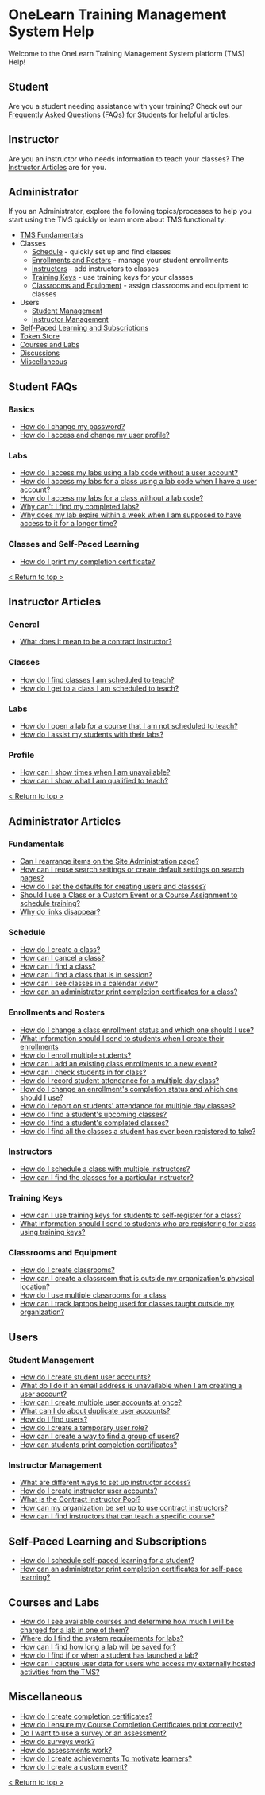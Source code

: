 # OneLearn Training Management System Help

Welcome to the OneLearn Training Management System platform (TMS) Help!

## Student
Are you a student needing assistance with your training? Check out our [Frequently Asked Questions (FAQs) for Students](#student-faqs) for helpful articles.

## Instructor
Are you an instructor who needs information to teach your classes? The [Instructor Articles](#instructor-articles) are for you.

## Administrator
If you an Administrator, explore the following topics/processes to help you start using the TMS quickly or learn more about TMS functionality:
- [TMS Fundamentals](#fundamentals)
- Classes
     - [Schedule](#schedule) - quickly set up and find classes
     - [Enrollments and Rosters](#enrollments-and-rosters) - manage your student enrollments
     - [Instructors](#instructors) - add instructors to classes
     - [Training Keys](#training-keys) - use training keys for your classes
     - [Classrooms and Equipment](#classrooms-and-equipment) - assign classrooms and equipment to classes
- Users
     - [Student Management](#student-management)
     - [Instructor Management](#instructor-management)
- [Self-Paced Learning and Subscriptions](#self-paced-learning-and-subscriptions)
- [Token Store](#token-store)
- [Courses and Labs](#courses-and-labs)
- [Discussions](#discussions)
- [Miscellaneous](#miscellaneous)

## Student FAQs

### Basics
- [How do I change my password?](/help-center/end-user-student-faqs/basics/change-password.md)
- [How do I access and change my user profile?](/help-center/end-user-student-faqs/basics/change-user-profile.md)

### Labs
- [How do I access my labs using a lab code without a user account?](/help-center/end-user-student-faqs/lab-access/access-labs-for-class-using-lab-code-without-user-account.md)
- [How do I access my labs for a class using a lab code when I have a user account?](/help-center/end-user-student-faqs/lab-access/access-labs-for-class-using-lab-code-with-user-account.md)
- [How do I access my labs for a class without a lab code?](/help-center/end-user-student-faqs/lab-access/access-labs-for-class-without-code.md)
- [Why can't I find my completed labs?](/help-center/end-user-student-faqs/lab-access/access-completed-labs.md)
- [Why does my lab expire within a week when I am supposed to have access to it for a longer time?](/help-center/end-user-student-faqs/lab-access/difference-between-lab-expiration-and-lab-access.md)

### Classes and Self-Paced Learning
- [How do I print my completion certificate?](/help-center/end-user-student-faqs/class-self-paced/print-completion-certificate.md)

[< Return to top >](#student)

## Instructor Articles

### General
- [What does it mean to be a contract instructor?](/help-center/instructors/general/what-is-a-contract-instructor.md)

### Classes
- [How do I find classes I am scheduled to teach?](/help-center/instructors/instructor-classes/find-classes-scheduled-to-teach.md)
- [How do I get to a class I am scheduled to teach?](/help-center/instructors/instructor-classes/get-to-class-scheduled-to-teach.md)

### Labs
- [How do I open a lab for a course that I am not scheduled to teach?](/help-center/instructors/instructor-labs/access-labs-for-course-not-scheduled-to-teach.md)
- [How do I assist my students with their labs?](/help-center/instructors/instructor-labs/assist-students.md)

### Profile
- [How can I show times when I am unavailable?](/help-center/instructors/instructor-profile/show-unavailable-times.md)
- [How can I show what I am qualified to teach?](/help-center/instructors/instructor-profile/show-courses-qualified-to-teach.md)

[< Return to top >](#student)

## Administrator Articles

### Fundamentals

- [Can I rearrange items on the Site Administration page?](/help-center/tms-administrators/tms-fundamentals/rearrange-items-on-site-administration.md)
- [How can I reuse search settings or create default settings on search pages?](/help-center/tms-administrators/tms-fundamentals/reuse-search-settings-or-create-default-settings-on-search-pages.md)
- [How do I set the defaults for creating users and classes?](/help-center/tms-administrators/tms-fundamentals/set-defaults-for-creating-users-and-classes.md)
- [Should I use a Class or a Custom Event or a Course Assignment to schedule training?](/help-center/tms-administrators/tms-fundamentals/class-or-custom-event-or-course-assignment-to-schedule-training.md)
- [Why do links disappear?](/help-center/tms-administrators/tms-fundamentals/disappearing-links.md)

### Schedule

- [How do I create a class?](/help-center/tms-administrators/classes/schedule/create-class.md)
- [How can I cancel a class?](/help-center/tms-administrators/classes/schedule/cancel-class.md)
- [How can I find a class?](/help-center/tms-administrators/classes/schedule/find-class.md)
- [How can I find a class that is in session?](/help-center/tms-administrators/classes/schedule/find-class-in-session.md)
- [How can I see classes in a calendar view?](/help-center/tms-administrators/classes/schedule/see-classes-in-calendar-view.md)
- [How can an administrator print completion certificates for a class?](/help-center/tms-administrators/classes/schedule/print-completion-certificates-for-class-by-admin.md)

### Enrollments and Rosters

- [How do I change a class enrollment status and which one should I use?](/help-center/tms-administrators/classes/enrollments-roster/change-class-enrollment-status-and-which-to-use.md)
- [What information should I send to students when I create their enrollments](/help-center/tms-administrators/classes/enrollments-roster/information-to-send-to-students-when-enrollments-created.md)
- [How do I enroll multiple students?](/help-center/tms-administrators/classes/enrollments-roster/enroll-multiple-students.md)
- [How can I add an existing class enrollments to a new event?](/help-center/tms-administrators/classes/enrollments-roster/add-existing-class-enrollments-to-new-event.md)
- [How can I check students in for class?](/help-center/tms-administrators/classes/enrollments-roster/check-in-students-for-class.md)
- [How do I record student attendance for a multiple day class?](/help-center/tms-administrators/classes/enrollments-roster/record-student-attendance-for-multiple-day-class.md)
- [How do I change an enrollment's completion status and which one should I use?](/help-center/tms-administrators/classes/enrollments-roster/change-enrollments-completion-status-and-which-to-use.md)
- [How do I report on students' attendance for multiple day classes?](/help-center/tms-administrators/classes/enrollments-roster/report-students-attendance-for-multiple-day-classes.md)
- [How do I find a student's upcoming classes?](/help-center/tms-administrators/classes/enrollments-roster/find-students-upcoming-classes.md)
- [How do I find a student's completed classes?](/help-center/tms-administrators/classes/enrollments-roster/find-students-completed-classes.md)
- [How do I find all the classes a student has ever been registered to take?](/help-center/tms-administrators/classes/enrollments-roster/find-all-classes-student-has-been-registered-for.md)

### Instructors

- [How do I schedule a class with multiple instructors?](/help-center/tms-administrators/classes/instructors/schedule-class-with-multiple-instructors.md)
- [How can I find the classes for a particular instructor?](/help-center/tms-administrators/classes/instructors/find-classes-for-particular-instructor.md)

### Training Keys

- [How can I use training keys for students to self-register for a class?](/help-center/tms-administrators/classes/training-keys/use-training-keys-for-students-to-self-register-for-class.md)
- [What information should I send to students who are registering for class using training keys?](/help-center/tms-administrators/classes/training-keys/information-to-send-to-students-who-are-registering-using-training-keys.md)

### Classrooms and Equipment

- [How do I create classrooms?](/help-center/tms-administrators/classes/classrooms-equipment/create-classrooms.md)
- [How can I create a classroom that is outside my organization's physical location?](/help-center/tms-administrators/classes/classrooms-equipment/create-classroom-outside-org.md)
- [How do I use multiple classrooms for a class](/help-center/tms-administrators/classes/classrooms-equipment/use-multiple-classrooms-for-class.md)
- [How can I track laptops being used for classes taught outside my organization?](/help-center/tms-administrators/classes/classrooms-equipment/track-laptops-being-used-for-classes-outside-org.md)

## Users

### Student Management

- [How do I create student user accounts?](/help-center/tms-administrators/users/student-management/create-student-user-accounts.md)
- [What do I do if an email address is unavailable when I am creating a user account?](/help-center/tms-administrators/users/student-management/what-to-do-if-email-address-unavailable-when-creating-user-account.md)
- [How can I create multiple user accounts at once?](/help-center/tms-administrators/users/student-management/create-multiple-user-accounts-at-once.md)
- [What can I do about duplicate user accounts?](/help-center/tms-administrators/users/student-management/what-to-do-about-duplicate-user-accounts.md)
- [How do I find users?](/help-center/tms-administrators/users/student-management/find-users.md)
- [How do I create a temporary user role?](/help-center/tms-administrators/users/student-management/create-temporary-user-role.md)
- [How can I create a way to find a group of users?](/help-center/tms-administrators/users/student-management/create-way-to-find-group-of-users.md)
- [How can students print completion certificates?](/help-center/tms-administrators/users/student-management/students-print-completion-certificates.md)

### Instructor Management

- [What are different ways to set up instructor access?](/help-center/tms-administrators/users/instructor-management/different-ways-to-set-up-instructor-access.md)
- [How do I create instructor user accounts?](/help-center/tms-administrators/users/instructor-management/create-instructor-user-accounts.md)
- [What is the Contract Instructor Pool?](/help-center/tms-administrators/users/instructor-management/what-is-contract-instructor-pool.md)
- [How can my organization be set up to use contract instructors?](/help-center/tms-administrators/users/instructor-management/set-up-organization-to-use-contract-instructors.md)
- [How can I find instructors that can teach a specific course?](/help-center/tms-administrators/users/instructor-management/find-instructors-that-teach-specific-course.md)

## Self-Paced Learning and Subscriptions

- [How do I schedule self-paced learning for a student?](/help-center/tms-administrators/self-paced-learning-and-subscriptions/schedule-self-paced-learning.md)
- [How can an administrator print completion certificates for self-pace learning?](/help-center/tms-administrators/self-paced-learning-and-subscriptions/print-completion-certificates-for-self-pace-learning-by-admin.md)

## Courses and Labs

- [How do I see available courses and determine how much I will be charged for a lab in one of them?](/help-center/tms-administrators/courses-and-labs/see-available-courses-and-determine-how-cost-for-lab-in-one.md)
- [Where do I find the system requirements for labs?](/help-center/tms-administrators/courses-and-labs/find-system-requirements-for-labs.md)
- [How can I find how long a lab will be saved for?](/help-center/tms-administrators/courses-and-labs/find-how-long-lab-will-be-saved-for.md)
- [How do I find if or when a student has launched a lab?](/help-center/tms-administrators/courses-and-labs/find-if-student-launched-lab.md)
- [How can I capture user data for users who access my externally hosted activities from the TMS?](/help-center/tms-administrators/courses-and-labs/capture-user-data-for-externally-hosted-activities.md)


## Miscellaneous

- [How do I create completion certificates?](/help-center/tms-administrators/miscellaneous/create-completion-certificates.md)
- [How do I ensure my Course Completion Certificates print correctly?](/help-center/tms-administrators/miscellaneous/ensure-completion-certificates-print-correctly.md)
- [Do I want to use a survey or an assessment?](/help-center/tms-administrators/miscellaneous/use-survey-or-assessment.md)
- [How do surveys work?](/help-center/tms-administrators/miscellaneous/surveys.md)
- [How do assessments work?](/help-center/tms-administrators/miscellaneous/assessments.md)
- [How do I create achievements To motivate learners?](/help-center/tms-administrators/miscellaneous/create-achievements-to-motivate-learners.md)
- [How do I create a custom event?](/help-center/tms-administrators/miscellaneous/create-custom-event.md)

[< Return to top >](#student)